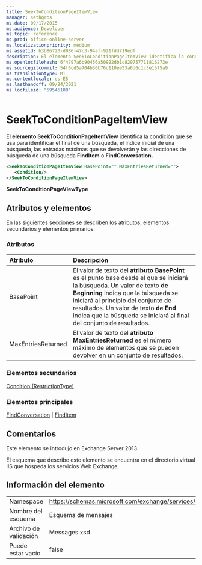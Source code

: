 ```yaml
---
title: SeekToConditionPageItemView
manager: sethgros
ms.date: 09/17/2015
ms.audience: Developer
ms.topic: reference
ms.prod: office-online-server
ms.localizationpriority: medium
ms.assetid: b3b86720-d086-47c3-94af-921fdd719edf
description: El elemento SeekToConditionPageItemView identifica la condición que se usa para identificar el final de una búsqueda, el índice inicial de una búsqueda, las entradas máximas que se devolverán y las direcciones de búsqueda de una búsqueda FindItem o FindConversation.
ms.openlocfilehash: 6f4797a6b90456a50922db1c829757711816273e
ms.sourcegitcommit: 54f6cd5a704b36b76d110ee53a6d6c1c3e15f5a9
ms.translationtype: MT
ms.contentlocale: es-ES
ms.lasthandoff: 09/24/2021
ms.locfileid: "59546108"
---
```

# <a name="seektoconditionpageitemview"></a>SeekToConditionPageItemView

El **elemento SeekToConditionPageItemView** identifica la condición que se usa para identificar el final de una búsqueda, el índice inicial de una búsqueda, las entradas máximas que se devolverán y las direcciones de búsqueda de una búsqueda **FindItem** o **FindConversation.** 
  
```XML
<SeekToConditionPageItemView BasePoint="" MaxEntriesReturned="">
   <Condition/>
</SeekToConditionPageItemView>
```

 **SeekToConditionPageViewType**
## <a name="attributes-and-elements"></a>Atributos y elementos

En las siguientes secciones se describen los atributos, elementos secundarios y elementos primarios.
  
### <a name="attributes"></a>Atributos

|**Atributo**|**Descripción**|
|:-----|:-----|
|BasePoint  <br/> |El valor de texto del **atributo BasePoint** es el punto base desde el que se iniciará la búsqueda. Un valor de texto **de Beginning** indica que la búsqueda se iniciará al principio del conjunto de resultados. Un valor de texto **de End** indica que la búsqueda se iniciará al final del conjunto de resultados.  <br/> |
|MaxEntriesReturned  <br/> |El valor de texto del **atributo MaxEntriesReturned** es el número máximo de elementos que se pueden devolver en un conjunto de resultados.  <br/> |
   
### <a name="child-elements"></a>Elementos secundarios

[Condition (RestrictionType)](condition-restrictiontype.md)
  
### <a name="parent-elements"></a>Elementos principales

[FindConversation](findconversation.md)  |  [FindItem](finditem.md)
  
## <a name="remarks"></a>Comentarios

Este elemento se introdujo en Exchange Server 2013.
  
El esquema que describe este elemento se encuentra en el directorio virtual IIS que hospeda los servicios Web Exchange.
  
## <a name="element-information"></a>Información del elemento

|||
|:-----|:-----|
|Namespace  <br/> |https://schemas.microsoft.com/exchange/services/2006/messages  <br/> |
|Nombre del esquema  <br/> |Esquema de mensajes  <br/> |
|Archivo de validación  <br/> |Messages.xsd  <br/> |
|Puede estar vacío  <br/> |false  <br/> |
   

